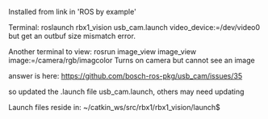 Installed from link in 'ROS by example'

Terminal: roslaunch rbx1_vision usb_cam.launch video_device:=/dev/video0
but get an outbuf size mismatch error.

Another terminal to view: rosrun image_view image_view image:=/camera/rgb/imagcolor
Turns on camera but cannot see an image

answer is here:
https://github.com/bosch-ros-pkg/usb_cam/issues/35

so updated the .launch file usb_cam.launch, others may need updating

Launch files reside in:
~/catkin_ws/src/rbx1/rbx1_vision/launch$



